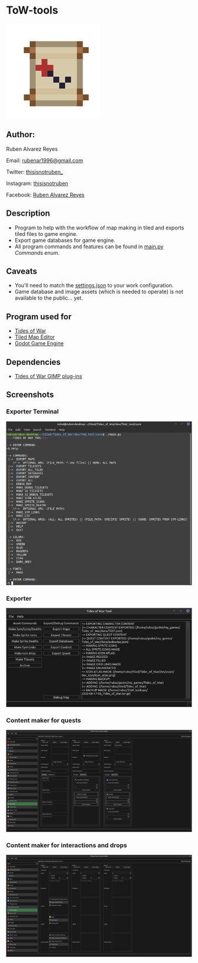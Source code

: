 # ToW-tools
![icon](icon.png)
## Author:
Ruben Alvarez Reyes

Email: rubenar1996@gmail.com

Twitter: [thisisnotruben_](https://twitter.com/thisisnotruben_)

Instagram: [thisisnotruben](https://www.instagram.com/thisisnotruben/)

Facebook: [Ruben Alvarez Reyes](https://www.facebook.com/thisisnotruben)

## Description
* Program to help with the workflow of map making in tiled and exports tiled files to game engine.
* Export game databases for game engine.
* All program commands and features can be found in [main.py](core/main.py) *Commands* enum.

## Caveats
* You'll need to match the [settings.json](settings.json) to your work configuration.
* Game database and image assets (which is needed to operate) is not available to the public... yet.

## Program used for
* [Tides of War](https://github.com/thisisnotruben/Tides-of-War)
* [Tiled Map Editor](https://www.mapeditor.org/)
* [Godot Game Engine](https://godotengine.org/)

## Dependencies
* [Tides of War GIMP plug-ins](https://github.com/thisisnotruben/ToW-GIMP-plugin-ins)

## Screenshots

### Exporter Terminal
![exporter-terminal](screenshots/exporter_core.png)

### Exporter
![exporter-gui](screenshots/exporter.png)

### Content maker for quests
![quest-maker](screenshots/content_maker_quest.png)


### Content maker for interactions and drops
![content-maker](screenshots/content_maker_content.png)
